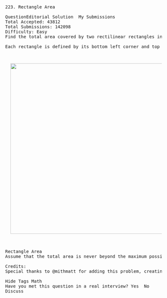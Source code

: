 <pre>
223. Rectangle Area  

QuestionEditorial Solution  My Submissions
Total Accepted: 43812
Total Submissions: 142098
Difficulty: Easy
Find the total area covered by two rectilinear rectangles in a 2D plane.

Each rectangle is defined by its bottom left corner and top right corner as shown in the figure.

<p align="center">
  <img src="https://leetcode.com/static/images/problemset/rectangle_area.png" width="550"/>
</p>

Rectangle Area
Assume that the total area is never beyond the maximum possible value of int.

Credits:
Special thanks to @mithmatt for adding this problem, creating the above image and all test cases.

Hide Tags Math
Have you met this question in a real interview? Yes  No
Discuss

</pre>
